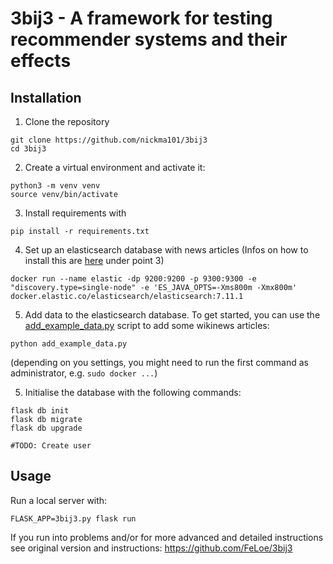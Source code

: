 # 3bij3 - A framework for testing recommender systems and their effects 

## Installation

1. Clone the repository

```
git clone https://github.com/nickma101/3bij3
cd 3bij3
```

2. Create a virtual environment and activate it:

```
python3 -m venv venv
source venv/bin/activate
```

3. Install requirements with 

```
pip install -r requirements.txt
```

4. Set up an elasticsearch database with news articles (Infos on how to install this are [here](https://github.com/uvacw/inca/blob/development/doc/gettingstarted.md) under point 3)

```
docker run --name elastic -dp 9200:9200 -p 9300:9300 -e "discovery.type=single-node" -e 'ES_JAVA_OPTS=-Xms800m -Xmx800m'  docker.elastic.co/elasticsearch/elasticsearch:7.11.1
```

5. Add data to the elasticsearch database. To get started, you can use the [add_example_data.py](add_example_data.py) script to add some wikinews articles:

```
python add_example_data.py
```

(depending on you settings, you might need to run the first command as administrator, e.g. `sudo docker ...`)

5. Initialise the database with the following commands:

```python3
flask db init
flask db migrate
flask db upgrade
```

`#TODO: Create user`

## Usage

Run a local server with:

```
FLASK_APP=3bij3.py flask run
```

If you run into problems and/or for more advanced and detailed instructions see original version and instructions: https://github.com/FeLoe/3bij3
